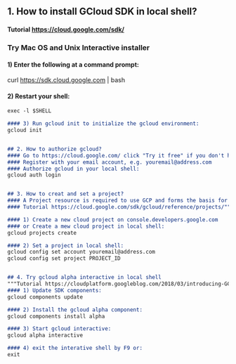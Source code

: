 ## 1. How to install GCloud SDK in local shell?
#### Tutorial https://cloud.google.com/sdk/

### Try Mac OS and Unix Interactive installer
#### 1) Enter the following at a command prompt:
curl https://sdk.cloud.google.com | bash

#### 2) Restart your shell:

```markdown
exec -l $SHELL

#### 3) Run gcloud init to initialize the gcloud environment:
gcloud init


## 2. How to authorize gcloud?
#### Go to https://cloud.google.com/ click "Try it free" if you don't have an account
#### Register with your email account, e.g. youremail@address.com
#### Authorize gcloud in your local shell:
gcloud auth login


## 3. How to creat and set a project?
#### A Project resource is required to use GCP and forms the basis for using GCP services, enabling billing and etc.
#### Tutorial https://cloud.google.com/sdk/gcloud/reference/projects/"""

#### 1) Create a new cloud project on console.developers.google.com
#### or Create a mew cloud project in local shell:
gcloud projects create

#### 2) Set a project in local shell:
gcloud config set account youremail@address.com
gcloud config set project PROJECT_ID


## 4. Try gcloud alpha interactive in local shell 
"""Tutorial https://cloudplatform.googleblog.com/2018/03/introducing-GCPs-new-interactive-CLI.html"""
#### 1) Update SDK components:
gcloud components update

#### 2) Install the gcloud alpha component:
gcloud components install alpha

#### 3) Start gcloud interactive:
gcloud alpha interactive

#### 4) exit the interative shell by F9 or:
exit

